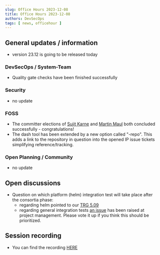 ```yaml
---
slug: Office Hours 2023-12-08
title: Office Hours 2023-12-08
authors: DevSecOps
tags: [ news, officehour ]
---
```


## General updates / information

- version 23.12 is going to be released today

### DevSecOps / System-Team

- Quality gate checks have been finished successfully

### Security

- no update

### FOSS

- The committer elections of [Sujit Karne](https://projects.eclipse.org/projects/automotive.tractusx/elections/election-sujit-karne-committer-eclipse-tractus-x) and [Martin Maul](https://projects.eclipse.org/projects/automotive.tractusx/elections/election-martin-maul-committer-eclipse-tractus-x) both concluded successfully - congratulations!
- The dash tool has been extended by a new option called "-repo". This adds a link to the repository in question into the opened IP issue tickets simplifying reference/tracking.

### Open Planning / Community

- no update

## Open discussions

- Question on which platform (helm) integration test will take place after the consortia phase:
  - regarding helm pointed to our [TRG 5.09](https://eclipse-tractusx.github.io/docs/release/trg-5/trg-5-09)
  - regarding general integration tests [an issue](https://github.com/eclipse-tractusx/sig-release/issues/378) has been raised at project management. Please vote it up if you think this should be prioritized.

## Session recording

- You can find the recording [HERE](https://bcgcatenax.sharepoint.com/sites/CommunitiesofPractises/_layouts/15/stream.aspx?id=%2Fsites%2FCommunitiesofPractises%2FShared%20Documents%2FCX%2DCoP%20DevSecOps%2FOffice%5FHours%5FRegular%5FRecordings%2F20231208%5FDevSecOps%2DBusiness%20Hours%2DRecording%2Emp4&referrer=StreamWebApp%2EWeb&referrerScenario=AddressBarCopied%2Eview)
